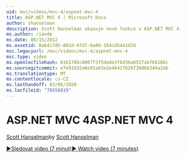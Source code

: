 ```yaml
---
uid: mvc/videos/mvc-4/aspnet-mvc-4
title: ASP.NET MVC 4 | Microsoft Docs
author: shanselman
description: Scott Hanselman ukazuje nové funkce v ASP.NET MVC 4.
ms.author: riande
ms.date: 08/15/2012
ms.assetid: 8a6417d5-801d-4fd7-8a06-164cd5441d3d
msc.legacyurl: /mvc/videos/mvc-4/aspnet-mvc-4
msc.type: video
ms.openlocfilehash: 6161786c8007f3f5dede3f6d36a6527abf68186c
ms.sourcegitcommit: e7e91932a6e91a63e2e46417626f39d6b244a3ab
ms.translationtype: MT
ms.contentlocale: cs-CZ
ms.lasthandoff: 03/06/2020
ms.locfileid: "78558819"
---
```

# <a name="aspnet-mvc-4"></a><span data-ttu-id="be6b4-103">ASP.NET MVC 4</span><span class="sxs-lookup"><span data-stu-id="be6b4-103">ASP.NET MVC 4</span></span>

<span data-ttu-id="be6b4-104">[Scott Hanselman](https://github.com/shanselman)</span><span class="sxs-lookup"><span data-stu-id="be6b4-104">by [Scott Hanselman](https://github.com/shanselman)</span></span>

[<span data-ttu-id="be6b4-105">&#9654;Sledovat video (7 minut)</span><span class="sxs-lookup"><span data-stu-id="be6b4-105">&#9654; Watch video (7 minutes)</span></span>](https://channel9.msdn.com/Blogs/ASP-NET-Site-Videos/aspnet-mvc-4)
